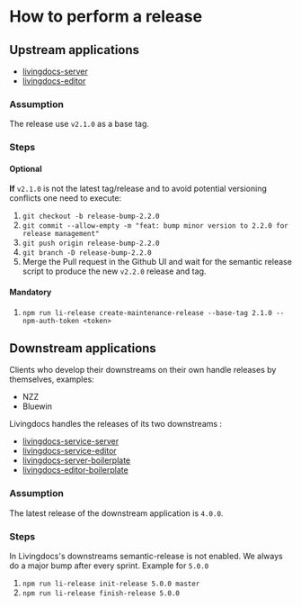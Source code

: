 # How to perform a release

## Upstream applications

- [livingdocs-server](https://github.com/upfrontIO/livingdocs-server)
- [livingdocs-editor](https://github.com/upfrontIO/livingdocs-editor)

### Assumption

The release use `v2.1.0` as a base tag.

### Steps

#### Optional
**If** `v2.1.0` is not the latest tag/release and to avoid potential versioning conflicts one need to execute:

1. `git checkout -b release-bump-2.2.0`
2. `git commit --allow-empty -m "feat: bump minor version to 2.2.0 for release management"`
3. `git push origin release-bump-2.2.0`
4. `git branch -D release-bump-2.2.0`
5. Merge the Pull request in the Github UI and wait for the semantic release script to produce the new `v2.2.0` release and tag.

#### Mandatory

1. `npm run li-release create-maintenance-release --base-tag 2.1.0 --npm-auth-token <token>`

## Downstream applications

Clients who develop their downstreams on their own handle releases by themselves, examples:
- NZZ
- Bluewin

Livingdocs handles the releases of its two downstreams :
- [livingdocs-service-server](https://github.com/upfrontIO/livingdocs-service-server)
- [livingdocs-service-editor](https://github.com/upfrontIO/livingdocs-service-editor)
- [livingdocs-server-boilerplate](https://github.com/upfrontIO/livingdocs-server-boilerplate)
- [livingdocs-editor-boilerplate](https://github.com/upfrontIO/livingdocs-editor-boilerplate)

### Assumption

The latest release of the downstream application is `4.0.0`.

### Steps

In Livingdocs's downstreams semantic-release is not enabled. We always do a major bump after every sprint. Example for `5.0.0`

1. `npm run li-release init-release 5.0.0 master`
2. `npm run li-release finish-release 5.0.0`
